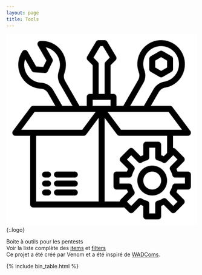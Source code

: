```yaml
---
layout: page
title: Tools
---
```


![logo](/assets/logo.png){:.logo}

Boite à outils pour les pentests <br>
Voir la liste complète des [items](/items/) et [filters](/filters/) <br>
Ce projet a été créé par Venom et a été inspiré de [WADComs](https://wadcoms.github.io/).

[items]: /items/
[filters]: /filters/

{% include bin_table.html %}

